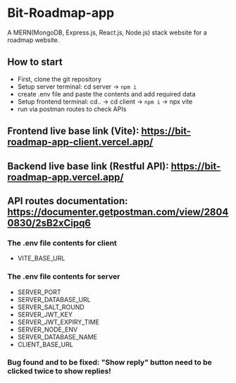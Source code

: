 # Bit-Roadmap-app
A MERN(MongoDB, Express.js, React.js, Node.js) stack website for a roadmap website.

## How to start
- First, clone the git repository
- Setup server terminal: cd server -> ```npm i``` 
- create .env file and paste the contents and add required data
- Setup frontend terminal: cd.. -> cd client -> ```npm i``` -> npx vite
- run via postman routes to check APIs

## Frontend live base link (Vite): https://bit-roadmap-app-client.vercel.app/
## Backend live base link (Restful API): https://bit-roadmap-app.vercel.app/

## API routes documentation: https://documenter.getpostman.com/view/28040830/2sB2xCipq6

### The .env file contents for client
- VITE_BASE_URL

### The .env file contents for server
- SERVER_PORT
- SERVER_DATABASE_URL
- SERVER_SALT_ROUND
- SERVER_JWT_KEY
- SERVER_JWT_EXPIRY_TIME
- SERVER_NODE_ENV
- SERVER_DATABASE_NAME
- CLIENT_BASE_URL


### Bug found and to be fixed: "Show reply" button need to be clicked twice to show replies!